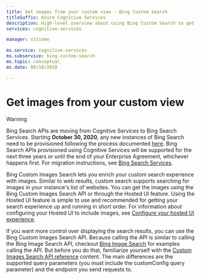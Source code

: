 ```yaml
---
title: Get images from your custom view - Bing Custom Search
titleSuffix: Azure Cognitive Services
description: High-level overview about using Bing Custom Search to get images from your custom view of the Web.
services: cognitive-services

manager: nitinme

ms.service: cognitive-services
ms.subservice: bing-custom-search
ms.topic: conceptual
ms.date: 09/10/2018

---
```


# Get images from your custom view

> [!WARNING]
> Bing Search APIs are moving from Cognitive Services to Bing Search Services. Starting **October 30, 2020**, any new instances of Bing Search need to be provisioned following the process documented [here](/bing/search-apis/bing-web-search/create-bing-search-service-resource).
> Bing Search APIs provisioned using Cognitive Services will be supported for the next three years or until the end of your Enterprise Agreement, whichever happens first.
> For migration instructions, see [Bing Search Services](/bing/search-apis/bing-web-search/create-bing-search-service-resource).

Bing Custom Images Search lets you enrich your custom search experience with images. Similar to web results, custom search supports searching for images in your instance's list of websites. You can get the images using the Bing Custom Images Search API or through the Hosted UI feature. Using the Hosted UI feature is simple to use and recommended for getting your search experience up and running in short order.  For information about configuring your Hosted UI to include images, see [Configure your hosted UI experience](hosted-ui.md).

If you want more control over displaying the search results, you can use the Bing Custom Images Search API. Because calling the API is similar to calling the Bing Image Search API, checkout [Bing Image Search](../Bing-Image-Search/overview.md) for examples calling the API. But before you do that, familiarize yourself with the [Custom Images Search API reference](/rest/api/cognitiveservices-bingsearch/bing-custom-images-api-v7-reference) content. The main differences are the supported query parameters (you must include the customConfig query parameter) and the endpoint you send requests to.

<!--
## Next steps

[Call your custom view](search-your-custom-view.md)
-->